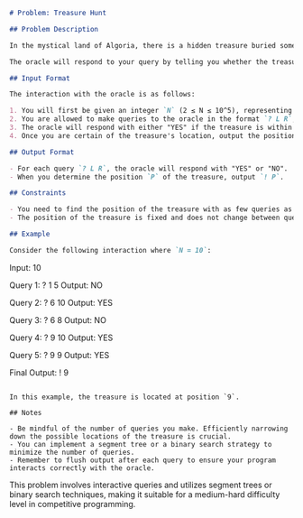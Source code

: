 ```markdown
# Problem: Treasure Hunt

## Problem Description

In the mystical land of Algoria, there is a hidden treasure buried somewhere along a straight path of length `N`. The treasure is buried at some position on this path, and your task is to find its exact location. However, there's a twist: you are not allowed to directly check any specific location for the treasure. Instead, you can query the path by asking an oracle about a segment of the path.

The oracle will respond to your query by telling you whether the treasure is within the specified segment or not. The challenge is to determine the exact location of the treasure by minimizing the number of queries to the oracle.

## Input Format

The interaction with the oracle is as follows:

1. You will first be given an integer `N` (2 ≤ N ≤ 10^5), representing the length of the path.
2. You are allowed to make queries to the oracle in the format `? L R`, where `1 ≤ L ≤ R ≤ N`.
3. The oracle will respond with either "YES" if the treasure is within the segment `[L, R]`, or "NO" if it is not.
4. Once you are certain of the treasure's location, output the position `P` (1 ≤ P ≤ N) with the statement `! P`.

## Output Format

- For each query `? L R`, the oracle will respond with "YES" or "NO".
- When you determine the position `P` of the treasure, output `! P`.

## Constraints

- You need to find the position of the treasure with as few queries as possible.
- The position of the treasure is fixed and does not change between queries.

## Example

Consider the following interaction where `N = 10`:

```
Input:
10

Query 1:
? 1 5
Output:
NO

Query 2:
? 6 10
Output:
YES

Query 3:
? 6 8
Output:
NO

Query 4:
? 9 10
Output:
YES

Query 5:
? 9 9
Output:
YES

Final Output:
! 9
```

In this example, the treasure is located at position `9`.

## Notes

- Be mindful of the number of queries you make. Efficiently narrowing down the possible locations of the treasure is crucial.
- You can implement a segment tree or a binary search strategy to minimize the number of queries.
- Remember to flush output after each query to ensure your program interacts correctly with the oracle.
```

This problem involves interactive queries and utilizes segment trees or binary search techniques, making it suitable for a medium-hard difficulty level in competitive programming.